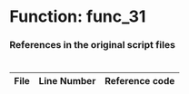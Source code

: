 # Function: func_31 
### References in the original script files

#

| File | Line Number | Reference code |
| --- | --- | --- |
